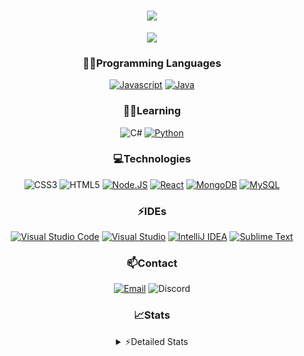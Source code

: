 <div align="center">

<h1 align="center">
  <a href="https://git.io/typing-svg">
    <img src="https://readme-typing-svg.herokuapp.com/?lines=Hello,+There!+👋;This+is+chicho.;CEO+on+Hely+Development....;&center=true&size=25">
  </a>
</h1>
  
<p align="center">
  <img src="https://lanyard.cnrad.dev/api/418087525735858208" />
</p>

### 👨‍💻Programming Languages
  [![Javascript](https://img.shields.io/badge/JavaScript-323330?style=for-the-badge&logo=javascript&logoColor=F7DF1E)](https://www.javascript.com)
  [![Java](https://img.shields.io/badge/Java-ED8B00?style=for-the-badge&logo=java&logoColor=white)](https://www.java.com)
  
### 👨‍💻Learning
  ![C#](https://img.shields.io/badge/C%23-239120?style=for-the-badge&logo=c-sharp&logoColor=white)
  [![Python](https://img.shields.io/badge/Python-FFD43B?style=for-the-badge&logo=python&logoColor=blue)](https://www.python.org)  

### 💻Technologies
  ![CSS3](https://img.shields.io/badge/CSS3-1572B6?style=for-the-badge&logo=css3&logoColor=white)
  ![HTML5](https://img.shields.io/badge/HTML5-E34F26?style=for-the-badge&logo=html5&logoColor=white)
  [![Node.JS](https://img.shields.io/badge/Node.js-339933?style=for-the-badge&logo=nodedotjs&logoColor=white)](https://nodejs.org)
  [![React](https://img.shields.io/badge/React-20232A?style=for-the-badge&logo=react&logoColor=61DAFB)](https://reactjs.org/)
  [![MongoDB](https://img.shields.io/badge/MongoDB-4EA94B?style=for-the-badge&logo=mongodb&logoColor=white)](https://www.mongodb.com)
  [![MySQL](https://img.shields.io/badge/MySQL-005C84?style=for-the-badge&logo=mysql&logoColor=white)](https://www.mysql.com)

### ⚡IDEs
  [![Visual Studio Code](https://img.shields.io/badge/Visual_Studio_Code-0078D4?style=for-the-badge&logo=visual%20studio%20code&logoColor=white)](https://code.visualstudio.com)
  [![Visual Studio](https://img.shields.io/badge/Visual_Studio-5C2D91?style=for-the-badge&logo=visual%20studio&logoColor=white)](https://visualstudio.com)
  [![IntelliJ IDEA](https://img.shields.io/badge/IntelliJIDEA-000000.svg?style=for-the-badge&logo=intellij-idea&logoColor=white)](https://www.jetbrains.com/idea)
  [![Sublime Text](https://img.shields.io/badge/sublime_text-%23575757.svg?&style=for-the-badge&logo=sublime-text&logoColor=important)](https://www.sublimetext.com)
  
### 📫Contact
  [![Email](https://img.shields.io/badge/Email-gastondalla@gmail.com-04619f?style=for-the-badge&logo=gmail&logoColor=white)](mailto:gastondalla@gmail.com)
  ![Discord](https://img.shields.io/badge/Discord-Chicho%234281-5865F2?style=for-the-badge&logo=discord&logoColor=white)
</br>  

### 📈Stats
<details>
    <summary> ⚡Detailed Stats</summary>
    <br/>

<!--START_SECTION:waka-->
![Code Time](http://img.shields.io/badge/Code%20Time-28%20hrs%2057%20mins-blue)

![Profile Views](http://img.shields.io/badge/Profile%20Views-0-blue)

**🐱 My GitHub Data** 

> 🏆 1 Contributions in the Year 2023
 > 
> 📦 35.5 kB Used in GitHub's Storage 
 > 
> 🚫 Not Opted to Hire
 > 
> 📜 8 Public Repositories 
 > 
> 🔑 5 Private Repositories  
 > 
**I'm a Night 🦉** 

```text
🌞 Morning        5 commits       ░░░░░░░░░░░░░░░░░░░░░░░░░   02.53 % 
🌆 Daytime       38 commits       ████░░░░░░░░░░░░░░░░░░░░░   19.19 % 
🌃 Evening       94 commits       ███████████░░░░░░░░░░░░░░   47.47 % 
🌙 Night         61 commits       ███████░░░░░░░░░░░░░░░░░░   30.81 % 

```
📅 **I'm Most Productive on Tuesday** 

```text
Monday          14 commits       █░░░░░░░░░░░░░░░░░░░░░░░░   07.07 % 
Tuesday         44 commits       █████░░░░░░░░░░░░░░░░░░░░   22.22 % 
Wednesday       34 commits       ████░░░░░░░░░░░░░░░░░░░░░   17.17 % 
Thursday        21 commits       ██░░░░░░░░░░░░░░░░░░░░░░░   10.61 % 
Friday          28 commits       ███░░░░░░░░░░░░░░░░░░░░░░   14.14 % 
Saturday        31 commits       ████░░░░░░░░░░░░░░░░░░░░░   15.66 % 
Sunday          26 commits       ███░░░░░░░░░░░░░░░░░░░░░░   13.13 % 

```


📊 **This Week I Spent My Time On** 

```text
⌚︎ Time Zone: America/Argentina/Buenos_Aires

💬 Programming Languages: 
JavaScript               5 hrs 15 mins       ██████████░░░░░░░░░░░░░░░   42.20 % 
Java                     3 hrs 28 mins       ███████░░░░░░░░░░░░░░░░░░   27.88 % 
HTML                     2 hrs 8 mins        ████░░░░░░░░░░░░░░░░░░░░░   17.20 % 
CSS                      38 mins             █░░░░░░░░░░░░░░░░░░░░░░░░   05.10 % 
YAML                     29 mins             █░░░░░░░░░░░░░░░░░░░░░░░░   03.94 % 

🔥 Editors: 
VS Code                  8 hrs 27 mins       █████████████████░░░░░░░░   67.82 % 
IntelliJ                 4 hrs               ████████░░░░░░░░░░░░░░░░░   32.18 % 

🐱‍💻 Projects: 
discord-bot              4 hrs 59 mins       ██████████░░░░░░░░░░░░░░░   40.00 % 
Pulsar                   3 hrs 50 mins       ███████░░░░░░░░░░░░░░░░░░   30.79 % 
chicho                   3 hrs 19 mins       ██████░░░░░░░░░░░░░░░░░░░   26.70 % 
Unknown Project          8 mins              ░░░░░░░░░░░░░░░░░░░░░░░░░   01.12 % 
Quantum                  5 mins              ░░░░░░░░░░░░░░░░░░░░░░░░░   00.77 % 

💻 Operating System: 
Windows                  12 hrs 27 mins      █████████████████████████   100.00 % 

```

**I Mostly Code in JavaScript** 

```text
JavaScript               7 repos             █████████░░░░░░░░░░░░░░░░   36.84 % 
Java                     6 repos             ████████░░░░░░░░░░░░░░░░░   31.58 % 
CSS                      2 repos             ██░░░░░░░░░░░░░░░░░░░░░░░   10.53 % 
HTML                     1 repo              █░░░░░░░░░░░░░░░░░░░░░░░░   05.26 % 
Python                   1 repo              █░░░░░░░░░░░░░░░░░░░░░░░░   05.26 % 

```



 Last Updated on 13/02/2023 22:14:19 UTC
<!--END_SECTION:waka-->
</details>
